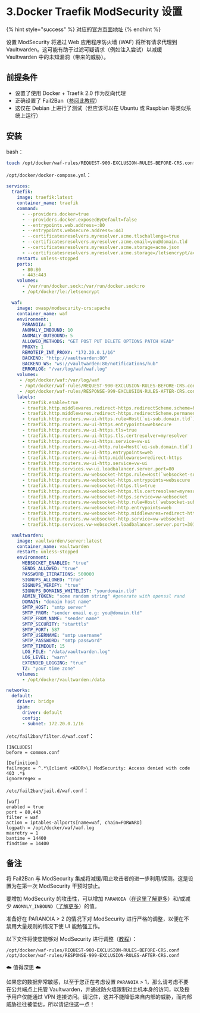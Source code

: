 # 3.Docker Traefik ModSecurity 设置

{% hint style="success" %}
对应的[官方页面地址](https://github.com/dani-garcia/vaultwarden/wiki/Docker---Traefik---ModSecurity-Setup)
{% endhint %}

设置 ModSecurity 将通过 Web 应用程序防火墙 (WAF) 将所有请求代理到 Vaultwarden。这可能有助于过滤可疑请求（例如注入尝试）以减缓 Vaultwarden 中的未知漏洞（带来的威胁）。

## 前提条件 <a href="#pre-reqs" id="pre-reqs"></a>

* 设置了使用 Docker + Traefik 2.0 作为反向代理
* 正确设置了 Fail2Ban（[参阅此教程](fail2ban-setup.md#debian-ubuntu-raspian-pi-os)）&#x20;
* 这仅在 Debian 上进行了测试（但应该可以在 Ubuntu 或 Raspbian 等类似系统上运行）

## 安装 <a href="#installation" id="installation"></a>

bash：

```bash
touch /opt/docker/waf-rules/REQUEST-900-EXCLUSION-RULES-BEFORE-CRS.conf && touch /opt/docker/waf-rules/RESPONSE-999-EXCLUSION-RULES-AFTER-CRS.conf
```

`/opt/docker/docker-compose.yml`：

```yaml
services:
  traefik:
    image: traefik:latest
    container_name: traefik
    command:
      - --providers.docker=true
      - --providers.docker.exposedByDefault=false
      - --entrypoints.web.address=:80
      - --entrypoints.websecure.address=:443
      - --certificatesresolvers.myresolver.acme.tlschallenge=true
      - --certificatesresolvers.myresolver.acme.email=you@domain.tld
      - --certificatesresolvers.myresolver.acme.storage=acme.json
      - --certificatesresolvers.myresolver.acme.storage=/letsencrypt/acme.json
    restart: unless-stopped
    ports:
      - 80:80
      - 443:443
    volumes:
      - /var/run/docker.sock:/var/run/docker.sock:ro
      - /opt/docker/le:/letsencrypt

  waf:
    image: owasp/modsecurity-crs:apache
    container_name: waf
    environment:
      PARANOIA: 1
      ANOMALY_INBOUND: 10
      ANOMALY_OUTBOUND: 5
      ALLOWED_METHODS: "GET POST PUT DELETE OPTIONS PATCH HEAD"
      PROXY: 1
      REMOTEIP_INT_PROXY: "172.20.0.1/16"
      BACKEND: "http://vaultwarden:80"
      BACKEND_WS: "ws://vaultwarden:80/notifications/hub"
      ERRORLOG: "/var/log/waf/waf.log"
    volumes:
     - /opt/docker/waf:/var/log/waf
     - /opt/docker/waf-rules/REQUEST-900-EXCLUSION-RULES-BEFORE-CRS.conf:/etc/modsecurity.d/owasp-crs/rules/REQUEST-900-EXCLUSION-RULES-BEFORE-CRS.conf
     - /opt/docker/waf-rules/RESPONSE-999-EXCLUSION-RULES-AFTER-CRS.conf:/etc/modsecurity.d/owasp-crs/rules/RESPONSE-999-EXCLUSION-RULES-AFTER-CRS.conf
    labels:
      - traefik.enable=true
      - traefik.http.middlewares.redirect-https.redirectScheme.scheme=https
      - traefik.http.middlewares.redirect-https.redirectScheme.permanent=true
      - traefik.http.routers.vw-ui-https.rule=Host(`ui-sub.domain.tld`)
      - traefik.http.routers.vw-ui-https.entrypoints=websecure
      - traefik.http.routers.vw-ui-https.tls=true
      - traefik.http.routers.vw-ui-https.tls.certresolver=myresolver
      - traefik.http.routers.vw-ui-https.service=vw-ui
      - traefik.http.routers.vw-ui-http.rule=Host(`ui-sub.domain.tld`)
      - traefik.http.routers.vw-ui-http.entrypoints=web
      - traefik.http.routers.vw-ui-http.middlewares=redirect-https
      - traefik.http.routers.vw-ui-http.service=vw-ui
      - traefik.http.services.vw-ui.loadbalancer.server.port=80
      - traefik.http.routers.vw-websocket-https.rule=Host(`websocket-sub.domain.tld`) && Path(`/notifications/hub`)
      - traefik.http.routers.vw-websocket-https.entrypoints=websecure
      - traefik.http.routers.vw-websocket-https.tls=true
      - traefik.http.routers.vw-websocket-https.tls.certresolver=myresolver
      - traefik.http.routers.vw-websocket-https.service=vw-websocket
      - traefik.http.routers.vw-websocket-http.rule=Host(`websocket-sub.domain.tld`) && Path(`/notifications/hub`)
      - traefik.http.routers.vw-websocket-http.entrypoints=web
      - traefik.http.routers.vw-websocket-http.middlewares=redirect-https
      - traefik.http.routers.vw-websocket-http.service=vw-websocket
      - traefik.http.services.vw-websocket.loadbalancer.server.port=3012

  vaultwarden:
    image: vaultwarden/server:latest
    container_name: vaultwarden
    restart: unless-stopped
    environment:
      WEBSOCKET_ENABLED: "true"
      SENDS_ALLOWED: "true"
      PASSWORD_ITERATIONS: 500000
      SIGNUPS_ALLOWED: "true"
      SIGNUPS_VERIFY: "true"
      SIGNUPS_DOMAINS_WHITELIST: "yourdomain.tld"
      ADMIN_TOKEN: "some random string" #generate with openssl rand
      DOMAIN: "domain host name"
      SMTP_HOST: "smtp server"
      SMTP_FROM: "sender email e.g: you@domain.tld"
      SMTP_FROM_NAME: "sender name"
      SMTP_SECURITY: "starttls"
      SMTP_PORT: 587
      SMTP_USERNAME: "smtp username"
      SMTP_PASSWORD: "smtp password"
      SMTP_TIMEOUT: 15
      LOG_FILE: "/data/vaultwarden.log"
      LOG_LEVEL: "warn"
      EXTENDED_LOGGING: "true"
      TZ: "your time zone"
    volumes:
      - /opt/docker/vaultwarden:/data

networks:
  default:
    driver: bridge
    ipam:
      driver: default
      config:
      - subnet: 172.20.0.1/16
```

`/etc/fail2ban/filter.d/waf.conf`：

```systemd
[INCLUDES]
before = common.conf

[Definition]
failregex = ^.*\[client <ADDR>\] ModSecurity: Access denied with code 403 .*$
ignoreregex =
```

`/etc/fail2ban/jail.d/waf.conf`：

```systemd
[waf]
enabled = true
port = 80,443
filter = waf
action = iptables-allports[name=waf, chain=FORWARD]
logpath = /opt/docker/waf/waf.log
maxretry = 1
bantime = 14400
findtime = 14400
```

## 备注 <a href="#note" id="note"></a>

将 Fail2Ban 与 ModSecurity 集成将减缓/阻止攻击者的进一步利用/探测。这是设置为在第一次 ModSecurity 干预时禁止。

要增加 ModSecurity 的攻击性，可以增加 `PARANOIA`（[在这里了解更多](https://coreruleset.org/20211028/working-with-paranoia-levels/)）和/或减少 `ANOMALY_INBOUND`（[了解更多](https://coreruleset.org/docs/concepts/anomaly\_scoring/)）的值。

准备好在 PARANOIA > 2 的情况下对 ModSecurity 进行严格的调整，以便在不禁用大量规则的情况下使 UI 能勉强工作。

以下文件将使您能够对 ModSecurity 进行调整（[教程](https://coreruleset.org/docs/concepts/false\_positives\_tuning/)）：

```
/opt/docker/waf-rules/REQUEST-900-EXCLUSION-RULES-BEFORE-CRS.conf
/opt/docker/waf-rules/RESPONSE-999-EXCLUSION-RULES-AFTER-CRS.conf
```

☁️ 值得深思 ☁️

如果您的数据非常敏感，以至于您正在考虑设置 `PARANOIA` > 1，那么请考虑不要在公共端点上托管 Vaultwarden，并通过防火墙限制对主机本身的访问，以及授予用户仅能通过 VPN 连接访问。请记住，这并不能降低来自内部的威胁，而内部威胁往往被低估，所以请记住这一点！
